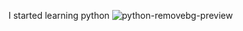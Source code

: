 I started learning python
![python-removebg-preview](https://github.com/user-attachments/assets/bf05baac-9be4-4c83-af7f-e41e2ace76f0)
